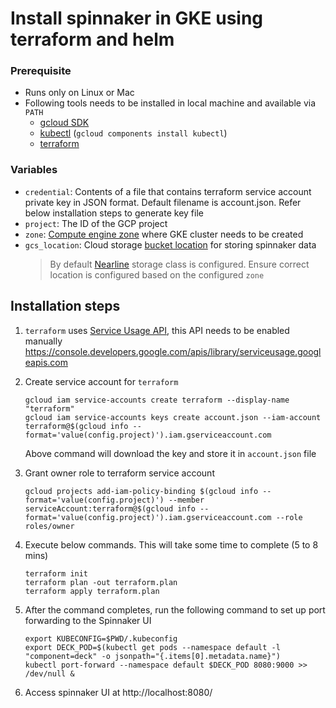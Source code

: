 # Install spinnaker in GKE using terraform and helm

### Prerequisite 

* Runs only on Linux or Mac
* Following tools needs to be installed in local machine and available via `PATH` 
    * [gcloud SDK](https://cloud.google.com/sdk/install)
    * [kubectl](https://cloud.google.com/kubernetes-engine/docs/quickstart) (`gcloud components install kubectl`)
    * [terraform](https://www.terraform.io/intro/getting-started/install.html)
    
### Variables
* `credential`: Contents of a file that contains terraform service account private key in JSON format.
   Default filename is account.json. Refer below installation steps to generate key file
* `project`: The ID of the GCP project
* `zone`: [Compute engine zone](https://cloud.google.com/compute/docs/regions-zones/) where GKE cluster needs to be created 
* `gcs_location`: Cloud storage [bucket location](https://cloud.google.com/storage/docs/bucket-locations) for storing spinnaker data
    > By default [Nearline](https://cloud.google.com/storage/docs/storage-classes#nearline) storage class is configured. 
    Ensure correct location is configured based on the configured `zone` 


## Installation steps

1.  `terraform` uses [Service Usage API](https://github.com/terraform-providers/terraform-provider-google/blob/master/CHANGELOG.md#1130-may-24-2018),
    this API needs to be enabled manually
    https://console.developers.google.com/apis/library/serviceusage.googleapis.com

2.  Create service account for `terraform` 
    ```
    gcloud iam service-accounts create terraform --display-name "terraform"
    gcloud iam service-accounts keys create account.json --iam-account terraform@$(gcloud info --format='value(config.project)').iam.gserviceaccount.com
    ```
    Above command will download the key and store it in `account.json` file
    
3.  Grant owner role to terraform service account    
    ```
    gcloud projects add-iam-policy-binding $(gcloud info --format='value(config.project)') --member serviceAccount:terraform@$(gcloud info --format='value(config.project)').iam.gserviceaccount.com --role roles/owner
    ```
    
4.  Execute below commands. This will take some time to complete (5 to 8 mins)
    ```
    terraform init
    terraform plan -out terraform.plan
    terraform apply terraform.plan 
    ```
    
5.  After the command completes, run the following command to set up port forwarding to the Spinnaker UI 
    ```
    export KUBECONFIG=$PWD/.kubeconfig 
    export DECK_POD=$(kubectl get pods --namespace default -l "component=deck" -o jsonpath="{.items[0].metadata.name}")
    kubectl port-forward --namespace default $DECK_POD 8080:9000 >> /dev/null &
    ```
    
6.  Access spinnaker UI at http://localhost:8080/ 
